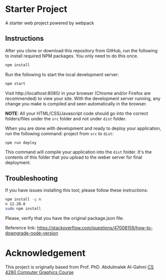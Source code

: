 # Starter Project
A starter web project powered by webpack

## Instructions
After you clone or download this repository from GitHub, run the following to install required NPM packages. You only need to do this once.

```bash
npm install
```

Run the following to start the local development server:

```bash
npm start
```

Visit http://localhost:8080/ in your browser (Chrome and/or Firefox are recommended) to view your site. With the development server running, any change you make is compiled and seen automatically in the browser.

**NOTE**: All your HTML/CSS/Javascript code should go into the correct folders/files under the `src` folder and not under `dist` folder. 

When you are done with development and ready to deploy your application, run the following command:
project from `src` to `dist`:

```bash
npm run deploy
```

This command will compile your application into the `dist` folder. It's the contents of this folder that you upload to the weber server for final deployment.

## Troubleshooting
If you have issues installing this tool, please follow these instructions:

```bash
npm install -g n
n 12.20.0
sudo npm install
```
Please, verify that you have the original package.json file.

Reference link: https://stackoverflow.com/questions/47008159/how-to-downgrade-node-version

# Acknowledgement
This project is originally based from Prof. PhD. Abdulmalek Al-Gahmi [CS 4280 Computer Graphics Course](https://github.com/WSU-FALL-2020/cs4280-inclass)
